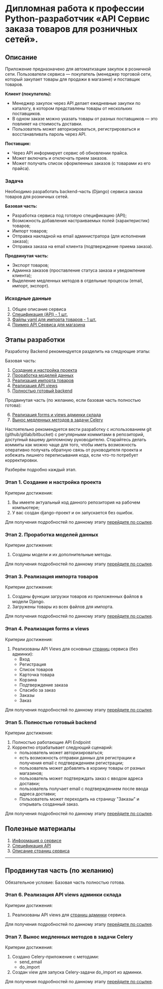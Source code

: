 # Дипломная работа к профессии Python-разработчик «API Сервис заказа товаров для розничных сетей».

## Описание

Приложение предназначено для автоматизации закупок в розничной сети. Пользователи сервиса — покупатель (менеджер торговой сети, который закупает товары для продажи в магазине) и поставщик товаров.

**Клиент (покупатель):**

- Менеджер закупок через API делает ежедневные закупки по каталогу, в котором
  представлены товары от нескольких поставщиков.
- В одном заказе можно указать товары от разных поставщиков — это
  повлияет на стоимость доставки.
- Пользователь может авторизироваться, регистрироваться и восстанавливать пароль через API.
    
**Поставщик:**

- Через API информирует сервис об обновлении прайса.
- Может включать и отключать прием заказов.
- Может получать список оформленных заказов (с товарами из его прайса).


### Задача

Необходимо разработать backend-часть (Django) сервиса заказа товаров для розничных сетей.

**Базовая часть:**
* Разработка сервиса под готовую спецификацию (API);
* Возможность добавления настраиваемых полей (характеристик) товаров;
* Импорт товаров;
* Отправка накладной на email администратора (для исполнения заказа);
* Отправка заказа на email клиента (подтверждение приема заказа).

**Продвинутая часть:**
* Экспорт товаров;
* Админка заказов (проставление статуса заказа и уведомление клиента);
* Выделение медленных методов в отдельные процессы (email, импорт, экспорт).

### Исходные данные
 
1. Общее описание сервиса
1. [Спецификация (API) - 1 шт.](./reference/screens.md)
1. [Файлы yaml для импорта товаров - 1 шт.](backend/fixtures/shop1.yaml)
1. [Пример API Сервиса для магазина](./reference//netology_pd_diplom/) 

## Этапы разработки

Разработку Backend рекомендуется разделить на следующие этапы:

Базовая часть:
1. [Создание и настройка проекта](./reference/step-1.md)
2. [Проработка моделей данных](./reference/step-2.md)
3. [Реализация импорта товаров](./reference/step-3.md)
4. [Реализация API views](./reference/step-4.md)
5. [Полностью готовый backend](./reference/step-5.md)

Продвинутая часть (по желанию, если базовая часть полностью готова):

6. [Реализация forms и views админки склада](./reference/step-6-adv.md)
7. [Вынос медленных методов в задачи Celery](./reference/step-7-adv.md)


Настоятельно рекомендуется вести разработку с использованием git (github/gitlab/bitbucket) с регулярными коммитами в репозиторий, доступный вашему дипломному руководителю. Старайтесь делать коммиты как можно чаще для того, чтобы иметь возможность оперативно получать обратную связь от руководителя проекта и избежать лишнего переписывания кода, если что-то потребует корректировки.

Разберём подробно каждый этап.

### Этап 1. Создание и настройка проекта

Критерии достижения:

1. Вы имеете актуальный код данного репозитория на рабочем компьютере;
2. У вас создан django-проект и он запускается без ошибок.

Для получения подробностей по данному этапу
[перейдите по ссылке](./reference/step-1.md).

### Этап 2. Проработка моделей данных

Критерии достижения:

1. Созданы модели и их дополнительные методы.

Для получения подробностей по данному этапу
[перейдите по ссылке](./reference/step-2.md).

### Этап 3. Реализация импорта товаров

Критерии достижения:

1. Созданы функции загрузки товаров из приложенных файлов в модели Django.
2. Загружены товары из всех файлов для импорта.

Для получения подробностей по данному этапу
[перейдите по ссылке](./reference/step-3.md).

### Этап 4. Реализация forms и views

Критерии достижения:

1. Реализованы API Views для основных [страниц](./reference/screens.md) сервиса (без админки):
   - Вход
   - Регистрация
   - Список товаров
   - Карточка товара
   - Корзина
   - Подтверждение заказа
   - Спасибо за заказ
   - Заказы
   - Заказ

Для получения подробностей по данному этапу
[перейдите по ссылке](./reference/step-4.md).

### Этап 5. Полностью готовый backend

Критерии достижения:

1. Полностью работающие API Endpoint
2. Корректно отрабатывает следующий сценарий:
   - пользователь может авторизироваться;
   - есть возможность отправки данных для регистрации и получения email с подтверждением регистрации;
   - пользователь может добавлять в корзину товары от разных магазинов;
   - пользователь может подтверждать заказ с вводом адреса доставки;
   - пользователь получает email с подтверждением после ввода адреса доставки;
   - Пользователь может переходить на страницу "Заказы" и открывать созданный заказ.

Для получения подробностей по данному этапу
[перейдите по ссылке](./reference/step-5.md).

## Полезные материалы

1. [Информация о сервисе](./reference/service.md)
2. [Спецификация API](./reference/api.md)
3. [Описание страниц сервиса](./reference/screens.md)


---

## Продвинутая часть (по желанию)

Обязательное условие: Базовая часть полностью готова.

### Этап 6. Реализация API views админки склада

Критерии достижения:

1. Реализованы API views для [страниц админки](./reference/screens.md) сервиса.


Для получения подробностей по данному этапу
[перейдите по ссылке](reference/step-6-adv.md).

### Этап 7. Вынос медленных методов в задачи Celery

Критерии достижения:

1. Создано Celery-приложение c методами:
   - send_email
   - do_import
2. Создан view для запуска Celery-задачи do_import из админки.

Для получения подробностей по данному этапу
[перейдите по ссылке](reference/step-7-adv.md).
